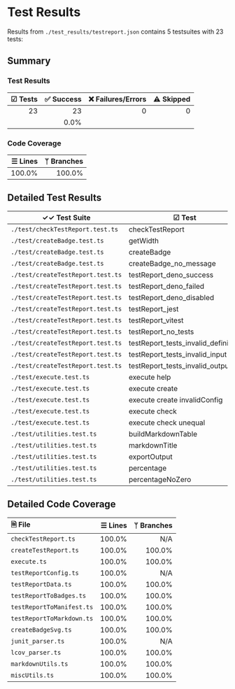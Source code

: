 # Test Results

Results from `./test_results/testreport.json` contains 5 testsuites with 23 tests:

## Summary

### Test Results

| ☑ Tests | ✅ Success | ❌ Failures/Errors | ⚠️ Skipped |
| ------: | --------: | ----------------: | ---------: |
|      23 |        23 |                 0 |          0 |
|         |      0.0% |                   |            |

### Code Coverage

| ☰ Lines | ᛘ Branches |
| ------: | ---------: |
|  100.0% |     100.0% |

## Detailed Test Results

| ✓✓ Test Suite                     | ☑ Test                              | State |
| --------------------------------- | ----------------------------------- | ----- |
| `./test/checkTestReport.test.ts`  | checkTestReport                     | ✅     |
| `./test/createBadge.test.ts`      | getWidth                            | ✅     |
| `./test/createBadge.test.ts`      | createBadge                         | ✅     |
| `./test/createBadge.test.ts`      | createBadge_no_message              | ✅     |
| `./test/createTestReport.test.ts` | testReport_deno_success             | ✅     |
| `./test/createTestReport.test.ts` | testReport_deno_failed              | ✅     |
| `./test/createTestReport.test.ts` | testReport_deno_disabled            | ✅     |
| `./test/createTestReport.test.ts` | testReport_jest                     | ✅     |
| `./test/createTestReport.test.ts` | testReport_vitest                   | ✅     |
| `./test/createTestReport.test.ts` | testReport_no_tests                 | ✅     |
| `./test/createTestReport.test.ts` | testReport_tests_invalid_definition | ✅     |
| `./test/createTestReport.test.ts` | testReport_tests_invalid_input      | ✅     |
| `./test/createTestReport.test.ts` | testReport_tests_invalid_output     | ✅     |
| `./test/execute.test.ts`          | execute help                        | ✅     |
| `./test/execute.test.ts`          | execute create                      | ✅     |
| `./test/execute.test.ts`          | execute create invalidConfig        | ✅     |
| `./test/execute.test.ts`          | execute check                       | ✅     |
| `./test/execute.test.ts`          | execute check unequal               | ✅     |
| `./test/utilities.test.ts`        | buildMarkdownTable                  | ✅     |
| `./test/utilities.test.ts`        | markdownTitle                       | ✅     |
| `./test/utilities.test.ts`        | exportOutput                        | ✅     |
| `./test/utilities.test.ts`        | percentage                          | ✅     |
| `./test/utilities.test.ts`        | percentageNoZero                    | ✅     |

## Detailed Code Coverage

| 🗎 File                   | ☰ Lines | ᛘ Branches |
| :------------------------ | ------: | ---------: |
| `checkTestReport.ts`      |  100.0% |        N/A |
| `createTestReport.ts`     |  100.0% |     100.0% |
| `execute.ts`              |  100.0% |     100.0% |
| `testReportConfig.ts`     |  100.0% |        N/A |
| `testReportData.ts`       |  100.0% |     100.0% |
| `testReportToBadges.ts`   |  100.0% |     100.0% |
| `testReportToManifest.ts` |  100.0% |     100.0% |
| `testReportToMarkdown.ts` |  100.0% |     100.0% |
| `createBadgeSvg.ts`       |  100.0% |     100.0% |
| `junit_parser.ts`         |  100.0% |        N/A |
| `lcov_parser.ts`          |  100.0% |     100.0% |
| `markdownUtils.ts`        |  100.0% |     100.0% |
| `miscUtils.ts`            |  100.0% |     100.0% |
